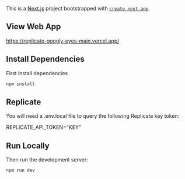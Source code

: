 This is a [Next.js](https://nextjs.org/) project bootstrapped with [`create-next-app`](https://github.com/vercel/next.js/tree/canary/packages/create-next-app).

## View Web App

https://replicate-googly-eyes-main.vercel.app/

## Install Dependencies

First install dependencies

```bash
npm install
```

## Replicate 

You will need a .env.local file to query the following Replicate key token:

REPLICATE_API_TOKEN="KEY"

## Run Locally

Then run the development server:

```bash
npm run dev
```







